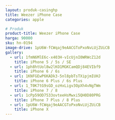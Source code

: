 ```yaml
---
layout: produk-casinghp
title: Weezer iPhone Case
categories: apple

# Produk
product-title: Weezer iPhone Case
harga: 90000
sku: hn-0194
image-drive: 1pU6W-fCWqaj9eAACGToPxoNvLUjZUiCB
gallery:
  - url: 1fmN6MlE6c-x403H-vIcUjnI0WRWcZ12d
    title: iPhone 5 / 5s / SE
  - url: 1ph8htUol8w2lKO1MGKCamQDj84EVIbf9
    title: iPhone 6 / 6s
  - url: 1KNFGEwP6KADk3-5nl8pbTsTXipjmIUHJ
    title: iPhone 6 Plus / 6s Plus
  - url: 1_T0K7tG9sGD_ozHxLigv3OpXh4vNgTWm
    title: iPhone 7 / 8
  - url: 1cPp59OD7533ovteeHsMwxi5QH0D80PRG
    title: iPhone 7 Plus / 8 Plus
  - url: 1pU6W-fCWqaj9eAACGToPxoNvLUjZUiCB
    title: iPhone X
---
```

